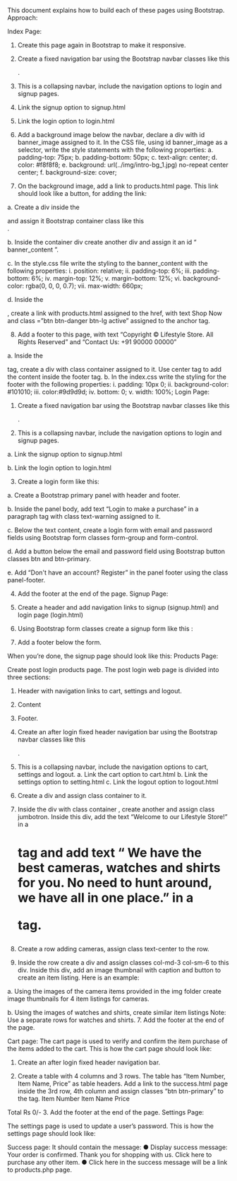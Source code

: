 This document explains how to build each of these pages using Bootstrap.
Approach:


Index Page:

1. Create this page again in Bootstrap to make it responsive.

2. Create a fixed navigation bar using the Bootstrap navbar classes like this <div
class="navbar navbar-inverse navbar-fixed-top">.

3. This is a collapsing navbar, include the navigation options to login and signup pages.
4. Link the signup option to signup.html

5. Link the login option to login.html

6. Add a background image below the navbar, declare a div with id
banner_image assigned to it. In the CSS file, using id banner_image as a
selector, write the style statements with the following properties:
a. padding-top: 75px;
b. padding-bottom: 50px;
c. text-align: center;
d. color: #f8f8f8;
e. background: url(../img/intro-bg_1.jpg) no-repeat center center;
f. background-size: cover;


7. On the background image, add a link to products.html page. This link should
look like a button, for adding the link:

a. Create a div inside the <div id=banner_image> and assign it Bootstrap
container class like this <div class= “container”>.
  
b. Inside the container div create another div and assign it an id
“ banner_content ”.

c. In the style.css file write the styling to the banner_content with the
following properties:
i. position: relative;
ii. padding-top: 6%;
iii. padding-bottom: 6%;
iv. margin-top: 12%;
v. margin-bottom: 12%;
vi. background-color: rgba(0, 0, 0, 0.7);
vii. max-width: 660px;

d. Inside the <div id=”banner_content”>, create a link with products.html
assigned to the href, with text Shop Now and class =”btn btn-danger
btn-lg active” assigned to the anchor tag.
  
  
8. Add a footer to this page, with text “Copyright © Lifestyle Store. All Rights
Reserved” and “Contact Us: +91 90000 00000”

a. Inside the <footer> tag, create a div with class container assigned to it.
Use center tag to add the content inside the footer tag.
b. In the index.css write the styling for the footer with the following
properties:
i. padding: 10px 0;
ii. background-color: #101010;
iii. color:#9d9d9d;
iv. bottom: 0;
v. width: 100%;
Login Page:
  
1. Create a fixed navigation bar using the Bootstrap navbar classes like this <div
class="navbar navbar-inverse navbar-fixed-top">.

2. This is a collapsing navbar, include the navigation options to login and signup pages.

a. Link the signup option to signup.html

b. Link the login option to login.html

3. Create a login form like this:

a. Create a Bootstrap primary panel with header and footer.

b. Inside the panel body, add text “Login to make a purchase” in a paragraph
tag with class text-warning assigned to it.

c. Below the text content, create a login form with email and password
fields using Bootstrap form classes form-group and form-control.

d. Add a button below the email and password field using Bootstrap
button classes btn and btn-primary.

e. Add “Don't have an account? Register” in the panel footer using the
class panel-footer.

4. Add the footer at the end of the page.
Signup Page:

1. Create a header and add navigation links to signup (signup.html) and login
page (login.html)

2. Using Bootstrap form classes create a signup form like this :
3. Add a footer below the form.

When you’re done, the signup page should look like this:
Products Page:

Create post login products page. The post login web page is divided into three
sections:

1. Header with navigation links to cart, settings and logout.
2. Content
3. Footer.

1. Create an after login fixed header navigation bar using the Bootstrap navbar classes
like this <div class="navbar navbar-inverse navbar-fixed-top">.
  
2. This is a collapsing navbar, include the navigation options to cart, settings and
logout.
a. Link the cart option to cart.html
b. Link the settings option to setting.html
c. Link the logout option to logout.html

3. Create a div and assign class container to it.

4. Inside the div with class container , create another and assign class jumbotron. Inside
this div, add the text “Welcome to our Lifestyle Store!” in a <h1> tag and add text “
We have the best cameras, watches and shirts for you. No need to hunt around, we
have all in one place.” in a <p> tag.
  
5. Create a row adding cameras, assign class text-center to the row.

6. Inside the row create a div and assign classes col-md-3 col-sm-6 to this div. Inside
this div, add an image thumbnail with caption and button to create an item listing.
Here is an example:

a. Using the images of the camera items provided in the img folder create image
thumbnails for 4 item listings for cameras.

b. Using the images of watches and shirts, create similar item listings
Note: Use a separate rows for watches and shirts.
7. Add the footer at the end of the page.


Cart page:
The cart page is used to verify and confirm the item purchase of the items added to
the cart. This is how the cart page should look like:

1. Create an after login fixed header navigation bar.

2. Create a table with 4 columns and 3 rows. The table has “Item Number, Item Name,
Price” as table headers. 
Add a link to the success.html page inside the 3rd row, 4th
column and assign classes “btn btn-primary” to the <a> tag.
Item Number Item Name Price
  
Total Rs 0/-
3. Add the footer at the end of the page.
Settings Page:

The settings page is used to update a user’s password. This is how the settings page
should look like:

Success page:
It should contain the message:
● Display success message: Your order is confirmed. Thank you for shopping
with us. Click here to purchase any other item.
● Click here in the success message will be a link to products.php page.
